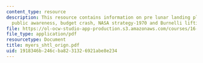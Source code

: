 ```yaml
---
content_type: resource
description: This resource contains information on pre lunar landing plan, initial
  public awareness, budget crash, NASA strategy-1970 and Burnelli lifting body.
file: https://ol-ocw-studio-app-production.s3.amazonaws.com/courses/16-885j-aircraft-systems-engineering-fall-2005/1918346b246cba8231326921abe8e234_myers_shtl_orign.pdf
file_type: application/pdf
resourcetype: Document
title: myers_shtl_orign.pdf
uid: 1918346b-246c-ba82-3132-6921abe8e234
---
```

